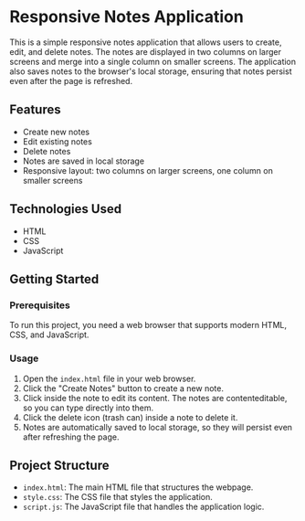 # Responsive Notes Application

This is a simple responsive notes application that allows users to create, edit, and delete notes. The notes are displayed in two columns on larger screens 
and merge into a single column on smaller screens. The application also saves notes to the browser's local storage, ensuring that notes persist even after 
the page is refreshed.

## Features

- Create new notes
- Edit existing notes
- Delete notes
- Notes are saved in local storage
- Responsive layout: two columns on larger screens, one column on smaller screens

## Technologies Used

- HTML
- CSS
- JavaScript

## Getting Started

### Prerequisites

To run this project, you need a web browser that supports modern HTML, CSS, and JavaScript.

### Usage

1. Open the `index.html` file in your web browser.
2. Click the "Create Notes" button to create a new note.
3. Click inside the note to edit its content. The notes are contenteditable, so you can type directly into them.
4. Click the delete icon (trash can) inside a note to delete it.
5. Notes are automatically saved to local storage, so they will persist even after refreshing the page.

## Project Structure

- `index.html`: The main HTML file that structures the webpage.
- `style.css`: The CSS file that styles the application.
- `script.js`: The JavaScript file that handles the application logic.


